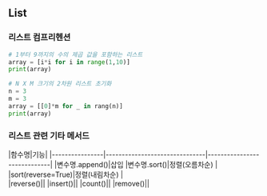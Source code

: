 ## List

### 리스트 컴프리헨션
```python
# 1부터 9까지의 수의 제곱 값을 포함하는 리스트
array = [i*i for i in range(1,10)]
print(array)

# N X M 크기의 2차원 리스트 초기화
n = 3
m = 3
array = [[0]*m for _ in rang(n)]
print(array)
```
### 리스트 관련 기타 메서드
|함수명|기능|
|----------------|-------------------------------|-----------------------------|
|변수명.append()|삽입
|변수명.sort()|정렬(오름차순) |
|sort(reverse=True)|정렬(내림차순) |  
|reverse()||
|insert()||
|count()||
|remove()||
<!--stackedit_data:
eyJoaXN0b3J5IjpbMTc1MzIxMDE1MywtNTM0NTEzMzAxXX0=
-->
